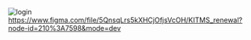 ![login](https://github.com/jacksaycus/asset-frontend/assets/128669178/c6951b12-bb67-4975-b496-cf06c0b679d9)
https://www.figma.com/file/5QnsqLrs5kXHCjOfjsVcOH/KITMS_renewal?node-id=210%3A7598&mode=dev

